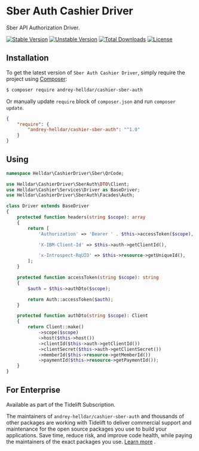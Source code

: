 # Sber Auth Cashier Driver

Sber API Authorization Driver.

[![Stable Version][badge_stable]][link_packagist]
[![Unstable Version][badge_unstable]][link_packagist]
[![Total Downloads][badge_downloads]][link_packagist]
[![License][badge_license]][link_license]

## Installation

To get the latest version of `Sber Auth Cashier Driver`, simply require the project using [Composer](https://getcomposer.org):

```bash
$ composer require andrey-helldar/cashier-sber-auth
```

Or manually update `require` block of `composer.json` and run `composer update`.

```json
{
    "require": {
        "andrey-helldar/cashier-sber-auth": "^1.0"
    }
}
```

## Using

```php
namespace Helldar\CashierDriver\Sber\QrCode;

use Helldar\CashierDriver\SberAuth\DTO\Client;
use Helldar\Cashier\Services\Driver as BaseDriver;
use Helldar\CashierDriver\SberAuth\Facades\Auth;

class Driver extends BaseDriver
{
    protected function headers(string $scope): array
    {
        return [
            'Authorization' => 'Bearer ' . $this->accessToken($scope),

            'X-IBM-Client-Id' => $this->auth->getClientId(),

            'x-Introspect-RqUID' => $this->resource->getUniqueId(),
        ];
    }

    protected function accessToken(string $scope): string
    {
        $auth = $this->authDto($scope);

        return Auth::accessToken($auth);
    }

    protected function authDto(string $scope): Client
    {
        return Client::make()
            ->scope($scope)
            ->host($this->host())
            ->clientId($this->auth->getClientId())
            ->clientSecret($this->auth->getClientSecret())
            ->memberId($this->resource->getMemberId())
            ->paymentId($this->resource->getPaymentId());
    }
}
```

## For Enterprise

Available as part of the Tidelift Subscription.

The maintainers of `andrey-helldar/cashier-sber-auth` and thousands of other packages are working with Tidelift to deliver commercial support and maintenance for the open source
packages you use to build your applications. Save time, reduce risk, and improve code health, while paying the maintainers of the exact packages you
use. [Learn more](https://tidelift.com/subscription/pkg/packagist-andrey-helldar-cashier-sber-qr?utm_source=packagist-andrey-helldar-cashier-sber&utm_medium=referral&utm_campaign=enterprise&utm_term=repo)
.

[badge_downloads]:      https://img.shields.io/packagist/dt/andrey-helldar/cashier-sber-auth.svg?style=flat-square

[badge_license]:        https://img.shields.io/packagist/l/andrey-helldar/cashier-sber-auth.svg?style=flat-square

[badge_stable]:         https://img.shields.io/github/v/release/andrey-helldar/cashier-sber-auth?label=stable&style=flat-square

[badge_unstable]:       https://img.shields.io/badge/unstable-dev--main-orange?style=flat-square

[link_license]:         LICENSE

[link_packagist]:       https://packagist.org/packages/andrey-helldar/cashier-sber-auth
